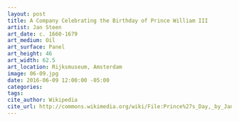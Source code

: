 ```yaml
---
layout: post
title: A Company Celebrating the Birthday of Prince William III
artist: Jan Steen
art_date: c. 1660-1679
art_medium: Oil
art_surface: Panel
art_height: 46
art_width: 62.5
art_location: Rijksmuseum, Amsterdam
image: 06-09.jpg
date: 2016-06-09 12:00:00 -05:00
categories:
tags:
cite_author: Wikipedia
cite_url: http://commons.wikimedia.org/wiki/File:Prince%27s_Day,_by_Jan_Steen.jpg
---
```

